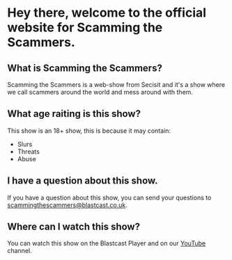 # Hey there, welcome to the official website for Scamming the Scammers.

## What is Scamming the Scammers?
Scamming the Scammers is a web-show from Secisit and it's a show where we call scammers around the world and mess around with them.

## What age raiting is this show?
This show is an 18+ show, this is because it may contain:

- Slurs
- Threats
- Abuse

## I have a question about this show.
If you have a question about this show, you can send your questions to scammingthescammers@blastcast.co.uk.

## Where can I watch this show?
You can watch this show on the Blastcast Player and on our [YouTube](https://youtube.com/@Blastcast) channel.
